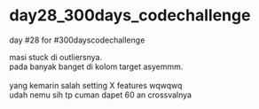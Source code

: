 # day28_300days_codechallenge
day #28 for #300dayscodechallenge


masi stuck di outliersnya. <br>
pada banyak banget di kolom target asyemmm.
<br>
<br>
yang kemarin salah setting X features wqwqwq
<br>
udah nemu sih tp cuman dapet 60 an crossvalnya
